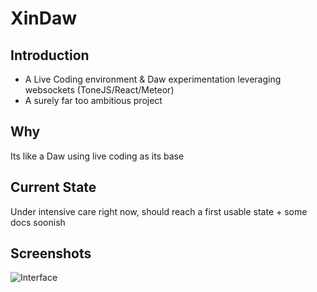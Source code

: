 # XinDaw

## Introduction
* A Live Coding environment &amp; Daw experimentation leveraging websockets (ToneJS/React/Meteor)
* A surely far too ambitious project 

## Why
Its like a Daw using live coding as its base 

## Current State
Under intensive care right now, should reach a first usable state + some docs soonish

## Screenshots
![Interface](https://res.cloudinary.com/dotgreg/image/upload/v1510488404/ScreenClip_tyywkt.png)



